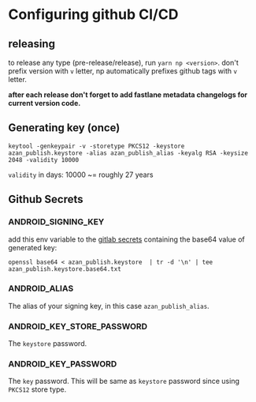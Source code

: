 # Configuring github CI/CD

## releasing

to release any type (pre-release/release), run `yarn np <version>`. don't prefix version with `v` letter, np automatically prefixes github tags with `v` letter.

**after each release don't forget to add fastlane metadata changelogs for current version code.**

## Generating key (once)

```
keytool -genkeypair -v -storetype PKCS12 -keystore azan_publish.keystore -alias azan_publish_alias -keyalg RSA -keysize 2048 -validity 10000
```

`validity` in days: 10000 ~= roughly 27 years

## Github Secrets

### ANDROID_SIGNING_KEY

add this env variable to the [gitlab secrets](https://github.com/meypod/al-azan/settings/secrets/actions) containing the base64 value of generated key:

```
openssl base64 < azan_publish.keystore  | tr -d '\n' | tee azan_publish.keystore.base64.txt
```

### ANDROID_ALIAS

The alias of your signing key, in this case `azan_publish_alias`.

### ANDROID_KEY_STORE_PASSWORD

The `keystore` password.

### ANDROID_KEY_PASSWORD

The `key` password. This will be same as `keystore` password since using `PKCS12` store type.
